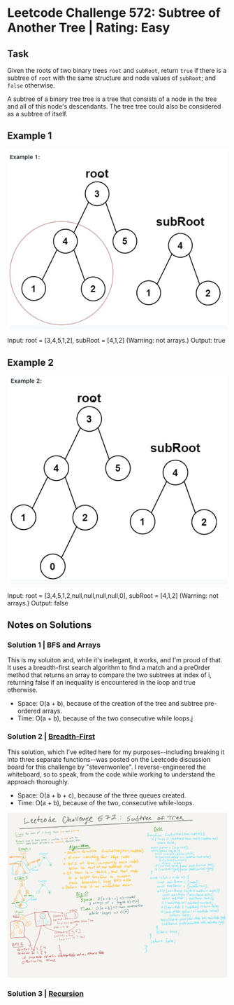 # Leetcode Challenge 572: Subtree of Another Tree | Rating: Easy

## Task

Given the roots of two binary trees `root` and `subRoot`, return `true` if there is a subtree of `root` with the same structure and node values of `subRoot`; and `false` otherwise.

A subtree of a binary tree tree is a tree that consists of a node in the tree and all of this node's descendants. The tree tree could also be considered as a subtree of itself.

## Example 1

![Diagram 1](../../assets/subtree-in-tree-1.png)

Input: root = [3,4,5,1,2], subRoot = [4,1,2] (Warning: not arrays.)
Output: true

## Example 2

![Diagram 1](../../assets/subtree-in-tree-2.png)

Input: root = [3,4,5,1,2,null,null,null,null,0], subRoot = [4,1,2] (Warning: not arrays.)
Output: false

## Notes on Solutions

### Solution 1 | BFS and Arrays

This is my soluiton and, while it's inelegant, it works, and I'm proud of that. It uses a breadth-first search algorithm to find a match and a preOrder method that returns an array to compare the two subtrees at index of i, returning false if an inequality is encountered in the loop and true otherwise.

- Space: O(a + b), because of the creation of the tree and subtree pre-ordered arrays.
- Time: O(a + b), because of the two consecutive while loops.j

### Solution 2 | [Breadth-First](https://leetcode.com/problems/subtree-of-another-tree/discuss/1230961/JavaScript-BFS-Solution)

This solution, which I've edited here for my purposes--including breaking it into three separate functions--was posted on the Leetcode discussion board for this challenge by "stevenwonlee". I reverse-engineered the whiteboard, so to speak, from the code while working to understand the approach thoroughly.

- Space: O(a + b + c), because of the three queues created.
- Time: O(a + b), because of the two, consecutive while-loops.

![Whiteboard for Solution 2](../../assets/whiteboards/subtree-in-tree-whiteboard.png)

### Solution 3 | [Recursion]()
